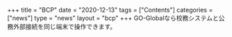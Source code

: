 +++
title = "BCP"
date = "2020-12-13"
tags = ["Contents"]
categories = ["news"]
type = "news"
layout = "bcp"
+++
GO-Globalなら校務システムと公務外部接続を同じ端末で操作できます。